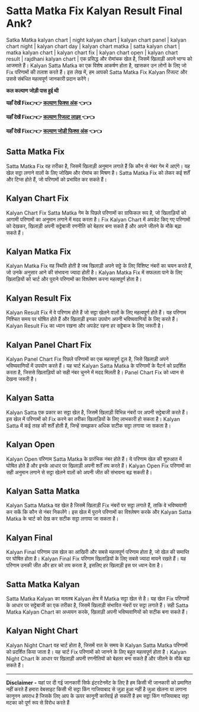# Satta Matka Fix Kalyan Result Final Ank?

Satka Matka kalyan chart | night kalyan chart | kalyan chart panel | kalyan chart night | kalyan chart day | kalyan chart matka | satta kalyan chart | matka kalyan chart | kalyan chart fix | kalyan chart open | kalyan chart result | rajdhani kalyan chart | एक प्रसिद्ध और रोमांचक खेल है, जिसमें खिलाड़ी अपने भाग्य को आजमाते हैं। Kalyan Satta Matka का एक विशेष आकर्षण होता है, खासकर उन लोगों के लिए जो Fix परिणामों की तलाश करते हैं। इस लेख में, हम आपको Satta Matka Fix Kalyan रिजल्ट और उससे संबंधित महत्वपूर्ण जानकारी प्रदान करेंगे।

**कल कल्याण जोड़ी पास हुई थी**

**यहाँ देखें Fix👉👉 [कल्याण फिक्स अंक](https://info.pmyojanasathi.com/) 👈👈**

**यहाँ देखें Fix👉👉 [कल्याण रिजल्ट लाइव ](https://info.pmyojanasathi.com/) 👈👈**

**यहाँ देखें Fix👉👉 [कल्याण जोड़ी फिक्स अंक](https://info.pmyojanasathi.com/) 👈👈**

## Satta Matka Fix

Satta Matka Fix वह तरीका है, जिसमें खिलाड़ी अनुमान लगाते हैं कि कौन से नंबर गेम में आएंगे। यह खेल सट्टा लगाने वालों के लिए जोखिम और रोमांच का मिश्रण है। Satta Matka Fix को लेकर कई शर्तें और टिप्स होते हैं, जो परिणामों को प्रभावित कर सकते हैं।

## Kalyan Chart Fix

Kalyan Chart Fix Satta Matka गेम के पिछले परिणामों का ग्राफिकल रूप है, जो खिलाड़ियों को आगामी परिणामों का अनुमान लगाने में मदद करता है। Fix Kalyan Chart में अपडेट किए गए परिणामों को देखकर, खिलाड़ी अपनी सट्टेबाजी रणनीति को बेहतर बना सकते हैं और अपने जीतने के मौके बढ़ा सकते हैं।

## Kalyan Matka Fix

Kalyan Matka Fix वह स्थिति होती है जब खिलाड़ी अपने सट्टे के लिए विशिष्ट नंबरों का चयन करते हैं, जो उनके अनुसार आने की संभावना ज्यादा होती है। Kalyan Matka Fix में सफलता पाने के लिए खिलाड़ियों को चार्ट और पुराने परिणामों का विश्लेषण करना महत्वपूर्ण होता है।

## Kalyan Result Fix

Kalyan Result Fix में वे परिणाम होते हैं जो सट्टा खेलने वालों के लिए महत्वपूर्ण होते हैं। यह परिणाम निश्चित समय पर घोषित होते हैं और खिलाड़ी इनका उपयोग अपनी भविष्यवाणियों के लिए करते हैं। Kalyan Result Fix का ध्यान रखना और अपडेट रहना हर सट्टेबाज के लिए जरूरी है।

## Kalyan Panel Chart Fix

Kalyan Panel Chart Fix पिछले परिणामों का एक महत्वपूर्ण टूल है, जिसे खिलाड़ी अपने भविष्यवाणियों में उपयोग करते हैं। यह चार्ट Kalyan Satta Matka के परिणामों के पैटर्न को प्रदर्शित करता है, जिससे खिलाड़ियों को सही नंबर चुनने में मदद मिलती है। Panel Chart Fix को ध्यान से देखना जरूरी है।

## Kalyan Satta

Kalyan Satta एक प्रकार का सट्टा खेल है, जिसमें खिलाड़ी विभिन्न नंबरों पर अपनी सट्टेबाजी करते हैं। इस खेल में परिणामों को Fix करने का तरीका खिलाड़ियों के लिए लाभकारी हो सकता है। Kalyan Satta में कई तरह की शर्तें होती हैं, जिन्हें समझकर अधिक सटीक सट्टा लगाया जा सकता है।

## Kalyan Open

Kalyan Open परिणाम Satta Matka के प्रारंभिक नंबर होते हैं। ये परिणाम खेल की शुरुआत में घोषित होते हैं और इनके आधार पर खिलाड़ी अपनी शर्तें तय करते हैं। Kalyan Open Fix परिणामों का सही अनुमान लगाने से सट्टा खेलने वालों को अपनी जीत की संभावना बढ़ सकती है।

## Kalyan Satta Matka

Kalyan Satta Matka वह खेल है जिसमें खिलाड़ी Fix नंबरों पर सट्टा लगाते हैं, ताकि वे भविष्यवाणी कर सकें कि कौन से नंबर निकलेंगे। इस खेल में पुराने परिणामों का विश्लेषण करके और Kalyan Satta Matka के चार्ट को देख कर सटीक सट्टा लगाया जा सकता है।

## Kalyan Final

Kalyan Final परिणाम उस खेल का आखिरी और सबसे महत्वपूर्ण परिणाम होता है, जो खेल की समाप्ति पर घोषित होता है। Kalyan Final Fix परिणाम खिलाड़ियों के लिए सबसे ज्यादा मायने रखते हैं। यह परिणाम उनकी जीत और हार को तय करता है, इसलिए हर खिलाड़ी इस पर ध्यान देता है।

## Satta Matka Kalyan

Satta Matka Kalyan का मतलब Kalyan क्षेत्र में Matka सट्टा खेल से है। यह खेल Fix परिणामों के आधार पर सट्टेबाजी का एक तरीका है, जिसमें खिलाड़ी संभावित नंबरों पर सट्टा लगाते हैं। सही Satta Matka Kalyan Chart का अध्ययन करके, खिलाड़ी अपनी भविष्यवाणियों को सटीक बना सकते हैं।

## Kalyan Night Chart

Kalyan Night Chart वह चार्ट होता है, जिसमें रात के समय के Kalyan Satta Matka परिणामों को प्रदर्शित किया जाता है। यह चार्ट Fix परिणामों को जानने के लिए बहुत महत्वपूर्ण होता है। Kalyan Night Chart के आधार पर खिलाड़ी अपनी रणनीतियों को बेहतर बना सकते हैं और जीतने के मौके बढ़ा सकते हैं।

---

**Disclaimer -** यहां पर दी गई जानकारी सिर्फ इंटरटेनमेंट के लिए है हम किसी भी जानकारी को प्रमाणित नहीं करते हैं हमारा वेबसाइट किसी भी सट्टा किंग गाजियाबाद से जुड़ा हुआ नहीं है जुआ खेलना या लगाना कानूनन अपराध है जिसके लिए आप के ऊपर कानूनी कार्रवाई हो सकती है हम सट्टा किंग गाजियाबाद सट्टा मटका को पूर्ण रूप से विरोध करते हैं
